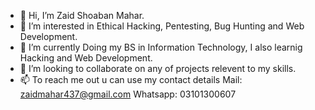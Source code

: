 - 👋 Hi, I’m Zaid Shoaban Mahar.
- 👀 I’m interested in Ethical Hacking, Pentesting, Bug Hunting and Web Development.
- 🌱 I’m currently Doing my BS in Information Technology, I also learnig Hacking and Web Development.
- 💞️ I’m looking to collaborate on any of projects relevent to my skills.
- 📫 To reach me out u can use my contact details
  Mail: zaidmahar437@gmail.com
  Whatsapp: 03101300607
  
<!---
zaidy110/zaidy110 is a ✨ special ✨ repository because its `README.md` (this file) appears on your GitHub profile.
You can click the Preview link to take a look at your changes.
--->
